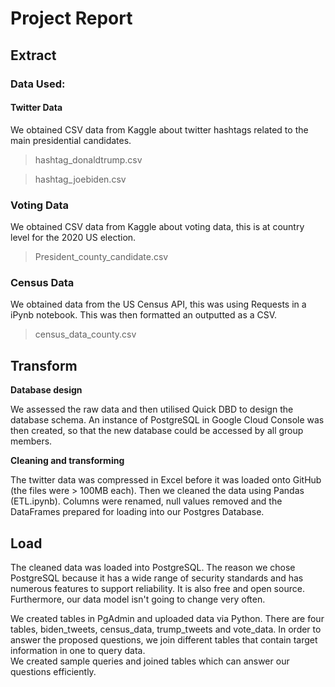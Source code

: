 # Project Report

## Extract

### Data Used:

#### Twitter Data
We obtained CSV data from Kaggle about twitter hashtags related to the main presidential candidates.

>hashtag_donaldtrump.csv

>hashtag_joebiden.csv

### Voting Data
We obtained CSV data from Kaggle about voting data, this is at country level for the 2020 US election.

>President_county_candidate.csv

### Census Data
We obtained data from the US Census API, this was using Requests in a iPynb notebook. This was then formatted an outputted as a CSV.

>census_data_county.csv

## Transform

**Database design**

We assessed the raw data and then utilised Quick DBD to design the database schema.  An instance of PostgreSQL in Google Cloud Console was then created, so that the new database could be accessed by all group members.

**Cleaning and transforming**

The twitter data was compressed in Excel before it was loaded onto GitHub (the files were > 100MB each).  Then we cleaned the data using Pandas (ETL.ipynb). Columns were renamed, null values removed and the DataFrames prepared for loading into our Postgres Database.

## Load

The cleaned data was loaded into PostgreSQL. The reason we chose PostgreSQL because it has a wide range of security standards and has numerous features to support reliability. It is also free and open source. Furthermore, our data model isn't going to change very often.

We created tables in PgAdmin and uploaded data via Python. There are four tables, biden_tweets, census_data, trump_tweets and vote_data.
In order to answer the proposed questions, we join different tables that contain target information in one to query data.  
We created sample queries and joined tables which can answer our questions efficiently.

